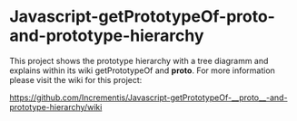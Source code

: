 # Javascript-getPrototypeOf-__proto__-and-prototype-hierarchy
This project shows the prototype hierarchy with a tree diagramm and explains within its wiki getPrototypeOf and __proto__.
For more information please visit the wiki for this project:

https://github.com/Incrementis/Javascript-getPrototypeOf-__proto__-and-prototype-hierarchy/wiki
